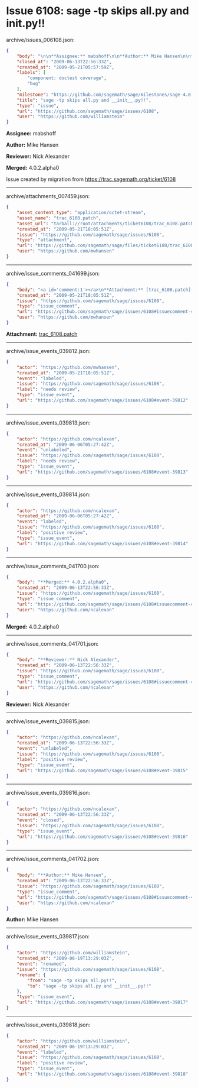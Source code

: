 # Issue 6108: sage -tp skips all.py and __init__.py!!

archive/issues_006108.json:
```json
{
    "body": "\n\n**Assignee:** mabshoff\n\n**Author:** Mike Hansen\n\n**Reviewer:** Nick Alexander\n\n**Merged:** 4.0.2.alpha0\n\nIssue created by migration from https://trac.sagemath.org/ticket/6108\n\n",
    "closed_at": "2009-06-13T22:56:33Z",
    "created_at": "2009-05-21T05:57:59Z",
    "labels": [
        "component: doctest coverage",
        "bug"
    ],
    "milestone": "https://github.com/sagemath/sage/milestones/sage-4.0.2",
    "title": "sage -tp skips all.py and __init__.py!!",
    "type": "issue",
    "url": "https://github.com/sagemath/sage/issues/6108",
    "user": "https://github.com/williamstein"
}
```


**Assignee:** mabshoff

**Author:** Mike Hansen

**Reviewer:** Nick Alexander

**Merged:** 4.0.2.alpha0

Issue created by migration from https://trac.sagemath.org/ticket/6108





---

archive/attachments_007459.json:
```json
{
    "asset_content_type": "application/octet-stream",
    "asset_name": "trac_6108.patch",
    "asset_url": "tarball://root/attachments/ticket6108/trac_6108.patch",
    "created_at": "2009-05-21T18:05:51Z",
    "issue": "https://github.com/sagemath/sage/issues/6108",
    "type": "attachment",
    "url": "https://github.com/sagemath/sage/files/ticket6108/trac_6108.patch",
    "user": "https://github.com/mwhansen"
}
```



---

archive/issue_comments_041699.json:
```json
{
    "body": "<a id='comment:1'></a>\n**Attachment:** [trac_6108.patch](https://github.com/sagemath/sage/files/ticket6108/trac_6108.patch)",
    "created_at": "2009-05-21T18:05:51Z",
    "issue": "https://github.com/sagemath/sage/issues/6108",
    "type": "issue_comment",
    "url": "https://github.com/sagemath/sage/issues/6108#issuecomment-41699",
    "user": "https://github.com/mwhansen"
}
```

<a id='comment:1'></a>
**Attachment:** [trac_6108.patch](https://github.com/sagemath/sage/files/ticket6108/trac_6108.patch)



---

archive/issue_events_039812.json:
```json
{
    "actor": "https://github.com/mwhansen",
    "created_at": "2009-05-21T18:05:51Z",
    "event": "labeled",
    "issue": "https://github.com/sagemath/sage/issues/6108",
    "label": "needs review",
    "type": "issue_event",
    "url": "https://github.com/sagemath/sage/issues/6108#event-39812"
}
```



---

archive/issue_events_039813.json:
```json
{
    "actor": "https://github.com/ncalexan",
    "created_at": "2009-06-06T05:27:42Z",
    "event": "unlabeled",
    "issue": "https://github.com/sagemath/sage/issues/6108",
    "label": "needs review",
    "type": "issue_event",
    "url": "https://github.com/sagemath/sage/issues/6108#event-39813"
}
```



---

archive/issue_events_039814.json:
```json
{
    "actor": "https://github.com/ncalexan",
    "created_at": "2009-06-06T05:27:42Z",
    "event": "labeled",
    "issue": "https://github.com/sagemath/sage/issues/6108",
    "label": "positive review",
    "type": "issue_event",
    "url": "https://github.com/sagemath/sage/issues/6108#event-39814"
}
```



---

archive/issue_comments_041700.json:
```json
{
    "body": "**Merged:** 4.0.2.alpha0",
    "created_at": "2009-06-13T22:56:33Z",
    "issue": "https://github.com/sagemath/sage/issues/6108",
    "type": "issue_comment",
    "url": "https://github.com/sagemath/sage/issues/6108#issuecomment-41700",
    "user": "https://github.com/ncalexan"
}
```

**Merged:** 4.0.2.alpha0



---

archive/issue_comments_041701.json:
```json
{
    "body": "**Reviewer:** Nick Alexander",
    "created_at": "2009-06-13T22:56:33Z",
    "issue": "https://github.com/sagemath/sage/issues/6108",
    "type": "issue_comment",
    "url": "https://github.com/sagemath/sage/issues/6108#issuecomment-41701",
    "user": "https://github.com/ncalexan"
}
```

**Reviewer:** Nick Alexander



---

archive/issue_events_039815.json:
```json
{
    "actor": "https://github.com/ncalexan",
    "created_at": "2009-06-13T22:56:33Z",
    "event": "unlabeled",
    "issue": "https://github.com/sagemath/sage/issues/6108",
    "label": "positive review",
    "type": "issue_event",
    "url": "https://github.com/sagemath/sage/issues/6108#event-39815"
}
```



---

archive/issue_events_039816.json:
```json
{
    "actor": "https://github.com/ncalexan",
    "created_at": "2009-06-13T22:56:33Z",
    "event": "closed",
    "issue": "https://github.com/sagemath/sage/issues/6108",
    "type": "issue_event",
    "url": "https://github.com/sagemath/sage/issues/6108#event-39816"
}
```



---

archive/issue_comments_041702.json:
```json
{
    "body": "**Author:** Mike Hansen",
    "created_at": "2009-06-13T22:56:33Z",
    "issue": "https://github.com/sagemath/sage/issues/6108",
    "type": "issue_comment",
    "url": "https://github.com/sagemath/sage/issues/6108#issuecomment-41702",
    "user": "https://github.com/ncalexan"
}
```

**Author:** Mike Hansen



---

archive/issue_events_039817.json:
```json
{
    "actor": "https://github.com/williamstein",
    "created_at": "2009-06-19T13:29:03Z",
    "event": "renamed",
    "issue": "https://github.com/sagemath/sage/issues/6108",
    "rename": {
        "from": "sage -tp skips all.py!!",
        "to": "sage -tp skips all.py and __init__.py!!"
    },
    "type": "issue_event",
    "url": "https://github.com/sagemath/sage/issues/6108#event-39817"
}
```



---

archive/issue_events_039818.json:
```json
{
    "actor": "https://github.com/williamstein",
    "created_at": "2009-06-19T13:29:03Z",
    "event": "labeled",
    "issue": "https://github.com/sagemath/sage/issues/6108",
    "label": "positive review",
    "type": "issue_event",
    "url": "https://github.com/sagemath/sage/issues/6108#event-39818"
}
```
